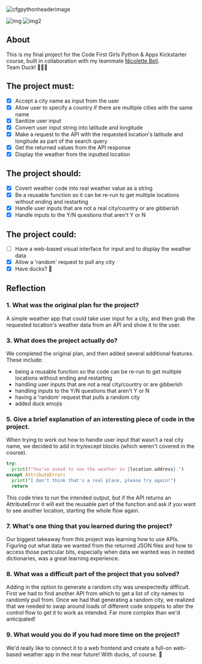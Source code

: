 ![cfgpythonheaderimage](https://user-images.githubusercontent.com/104512014/198839753-d1895769-875c-424c-bf50-bd40164fd41c.jpg)

![img](https://img.shields.io/badge/status-in%20progress-ff69b4) ![img2](https://badgen.net/pypi/python/black)

## About
This is my final project for the Code First Girls Python & Apps Kickstarter course, built in collaboration with my teammate [Nicolette Bell](https://github.com/nicolettebell).  
Team Duck! 🦆🦆🦆

## The project must:
- [x] Accept a city name as input from the user
- [x] Allow user to specify a country if there are multiple cities with the same name
- [x] Sanitize user input 
- [x] Convert user input string into latitude and longitude
- [x] Make a request to the API with the requested location's latitude and longitude as part of the search query
- [x] Get the returned values from the API response
- [x] Display the weather from the inputted location

## The project should:
- [x] Covert weather code into real weather value as a string
- [x] Be a reusable function so it can be re-run to get multiple locations without ending and restarting 
- [x] Handle user inputs that are not a real city/country or are gibberish
- [x] Handle inputs to the Y/N questions that aren't Y or N

## The project could:
- [ ] Have a web-based visual interface for input and to display the weather data
- [x] Allow a 'random' request to pull any city
- [x] Have ducks? 🦆

## Reflection
### 1. What was the original plan for the project?
A simple weather app that could take user input for a city, and then grab the requested location's weather data from an API and show it to the user.
### 3. What does the project actually do?
We completed the original plan, and then added several additional features. These include:
- being a reusable function so the code can be re-run to get multiple locations without ending and restarting 
- handling user inputs that are not a real city/country or are gibberish
- handling inputs to the Y/N questions that aren't Y or N
- having a 'random' request that pulls a random city
- added duck emojis
### 5. Give a brief explanation of an interesting piece of code in the project.
When trying to work out how to handle user input that wasn't a real city name, we decided to add in try/except blocks (which weren't covered in the course).
```python
try:
  print(f"You've asked to see the weather in {location.address}.")
except AttributeError:
  print("I don't think that's a real place, please try again!")
  return
```
This code tries to run the intended output, but if the API returns an AttributeError it will exit the reusable part of the function and ask if you want to see another location, starting the whole flow again. 
### 7. What's one thing that you learned during the project?
Our biggest takeaway from this project was learning how to use APIs. Figuring out what data we wanted from the returned JSON files and how to access those particular bits, especially when data we wanted was in nested dictionaries, was a great learning experience. 
### 8. What was a difficult part of the project that you solved?
Adding in the option to generate a random city was unexpectedly difficult. First we had to find another API from which to get a list of city names to randomly pull from. Once we had that generating a random city, we realized that we needed to swap around loads of different code snippets to alter the control flow to get it to work as intended. Far more complex than we'd anticipated! 
### 9. What would you do if you had more time on the project?
We'd really like to connect it to a web frontend and create a full-on web-based weather app in the near future! With ducks, of course. 🦆



